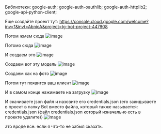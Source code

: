Библиотеки: google-auth; google-auth-oauthlib; google-auth-httplib2; google-api-python-client;

Еще создайте проект тут: https://console.cloud.google.com/welcome?inv=1&invt=AbnicA&project=tg-bot-project-447808



Потом жмем сюда
![image](https://github.com/user-attachments/assets/cfb256ce-0e33-4ac7-b4c8-66129c5789fc)




Потомо сюда 
![image](https://github.com/user-attachments/assets/98d4c4ac-c305-4b6e-91fa-ee376f9644e9)




И создаем это
![image](https://github.com/user-attachments/assets/7856c35d-97e4-40dd-973d-9fa20cb344cb)




Создаем вот эту модель 
![image](https://github.com/user-attachments/assets/4cb2208e-5f63-4327-bcad-0ace3a95d060)




Создаем как на фото 
![image](https://github.com/user-attachments/assets/67028374-2212-4b68-89a8-ded1673b6794)




Потом тут появится ваш клиент 
![image](https://github.com/user-attachments/assets/ee6aac31-d0bf-41f6-8cb9-c2de0ab6814c)



И в самом конце нажимаете на загрузку 
![image](https://github.com/user-attachments/assets/2c77fac0-b371-41a7-b55d-c7dc74025bee)




И скачиваете json файл и назовите его credentials.json (его закидываете в проект в папку Bot вместо файла, который также называется: credentials.json (файл credentials.json который изначально есть в проекте удалите))
![image](https://github.com/user-attachments/assets/45a4549a-0b95-4d2c-8e18-06a3ee3421e4)



это вроде все. если я что-то не забыл сказать.
